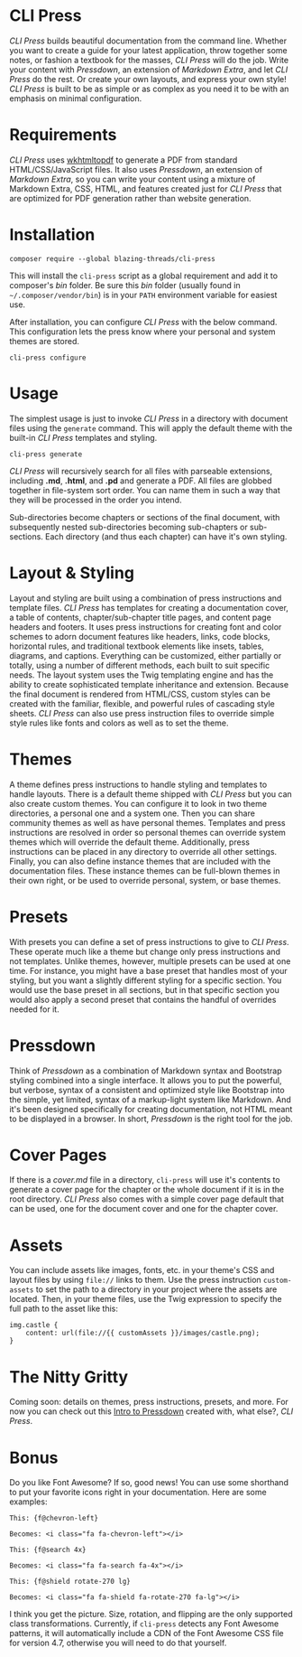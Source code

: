 # CLI Press

*CLI Press* builds beautiful documentation from the command line.  Whether you want to create a guide for your latest application, throw together some notes, or fashion a textbook for the masses, *CLI Press* will do the job.  Write your content with *Pressdown*, an extension of *Markdown Extra*, and let *CLI Press* do the rest.  Or create your own layouts, and express your own style!  *CLI Press* is built to be as simple or as complex as you need it to be with an emphasis on minimal configuration.
 
# Requirements

*CLI Press* uses [wkhtmltopdf](http://wkhtmltopdf.org) to generate a PDF from standard HTML/CSS/JavaScript files.  It also uses *Pressdown*, an extension of *Markdown Extra*, so you can write your content using a mixture of Markdown Extra, CSS, HTML, and features created just for *CLI Press* that are optimized for PDF generation rather than website generation.  

# Installation

```
composer require --global blazing-threads/cli-press
```

This will install the `cli-press` script as a global requirement and add it to composer's *bin* folder.  Be sure this *bin* folder (usually found in `~/.composer/vendor/bin`) is in your `PATH` environment variable for easiest use.

After installation, you can configure *CLI Press* with the below command.  This configuration lets the press know where your personal and system themes are stored.

```
cli-press configure
```

# Usage

The simplest usage is just to invoke *CLI Press* in a directory with document files using the `generate` command.  This will apply the default theme with the built-in *CLI Press* templates and styling.

```
cli-press generate
```

*CLI Press* will recursively search for all files with parseable extensions, including **.md**, **.html**, and **.pd** and generate a PDF.  All files are globbed together in file-system sort order.  You can name them in such a way that they will be processed in the order you intend.
 
Sub-directories become chapters or sections of the final document, with subsequently nested sub-directories becoming sub-chapters or sub-sections.  Each directory (and thus each chapter) can have it's own styling.
  
# Layout & Styling

Layout and styling are built using a combination of press instructions and template files.  *CLI Press* has templates for creating a documentation cover, a table of contents, chapter/sub-chapter title pages, and content page headers and footers.  It uses press instructions for creating font and color schemes to adorn document features like headers, links, code blocks, horizontal rules, and traditional textbook elements like insets, tables, diagrams, and captions.  Everything can be customized, either partially or totally, using a number of different methods, each built to suit specific needs.  The layout system uses the Twig templating engine and has the ability to create sophisticated template inheritance and extension.  Because the final document is rendered from HTML/CSS, custom styles can be created with the familiar, flexible, and powerful rules of cascading style sheets.  *CLI Press* can also use press instruction files to override simple style rules like fonts and colors as well as to set the theme.

# Themes

A theme defines press instructions to handle styling and templates to handle layouts.  There is a default theme shipped with *CLI Press* but you can also create custom themes.  You can configure it to look in two theme directories, a personal one and a system one.  Then you can share community themes as well as have personal themes.  Templates and press instructions are resolved in order so personal themes can override system themes which will override the default theme.  Additionally, press instructions can be placed in any directory to override all other settings.  Finally, you can also define instance themes that are included with the documentation files.  These instance themes can be full-blown themes in their own right, or be used to override personal, system, or base themes.

# Presets

With presets you can define a set of press instructions to give to *CLI Press*.  These operate much like a theme but change only press instructions and not templates.  Unlike themes, however, multiple presets can be used at one time.  For instance, you might have a base preset that handles most of your styling, but you want a slightly different styling for a specific section.  You would use the base preset in all sections, but in that specific section you would also apply a second preset that contains the handful of overrides needed for it. 
 
# Pressdown
 
Think of *Pressdown* as a combination of Markdown syntax and Bootstrap styling combined into a single interface.  It allows you to put the powerful, but verbose, syntax of a consistent and optimized style like Bootstrap into the simple, yet limited, syntax of a markup-light system like Markdown.  And it's been designed specifically for creating documentation, not HTML meant to be displayed in a browser.  In short, *Pressdown* is the right tool for the job.

# Cover Pages

If there is a *cover.md* file in a directory, `cli-press` will use it's contents to generate a cover page for the chapter or the whole document if it is in the root directory.  *CLI Press* also comes with a simple cover page default that can be used, one for the document cover and one for the chapter cover.

# Assets

You can include assets like images, fonts, etc. in your theme's CSS and layout files by using `file://` links to them.  Use the press instruction `custom-assets` to set the path to a directory in your project where the assets are located.  Then, in your theme files, use the Twig expression to specify the full path to the asset like this:

```
img.castle {
    content: url(file://{{ customAssets }}/images/castle.png);
}
```

# The Nitty Gritty

Coming soon: details on themes, press instructions, presets, and more.  For now you can check out this [Intro to Pressdown](./intro-to-pressdown.pdf) created with, what else?, *CLI Press*.

# Bonus

Do you like Font Awesome?  If so, good news!  You can use some shorthand to put your favorite icons right in your documentation.  Here are some examples:

```
This: {f@chevron-left}

Becomes: <i class="fa fa-chevron-left"></i>

This: {f@search 4x}

Becomes: <i class="fa fa-search fa-4x"></i>

This: {f@shield rotate-270 lg}

Becomes: <i class="fa fa-shield fa-rotate-270 fa-lg"></i>
```

I think you get the picture.  Size, rotation, and flipping are the only supported class transformations.  Currently, if `cli-press` detects any Font Awesome patterns, it will automatically include a CDN of the Font Awesome CSS file for version 4.7, otherwise you will need to do that yourself.